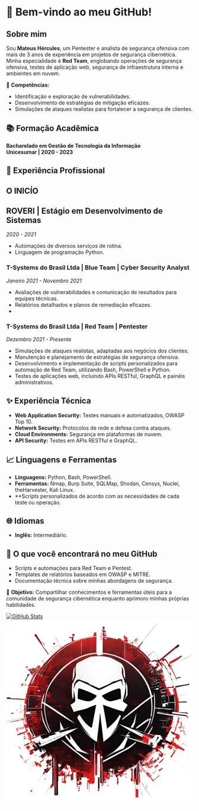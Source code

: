 # 👋 Bem-vindo ao meu GitHub!

## Sobre mim
Sou **Mateus Hércules**, um Pentester e analista de segurança ofensiva com mais de 3 anos de experiência em projetos de segurança cibernética. Minha especialidade é **Red Team**, englobando operações de segurança ofensiva, testes de aplicação web, segurança de infraestrutura interna e ambientes em nuvem.

📌 **Competências:**
- Identificação e exploração de vulnerabilidades.
- Desenvolvimento de estratégias de mitigação eficazes.
- Simulações de ataques realistas para fortalecer a segurança de clientes.


## 📚 Formação Acadêmica
**Bacharelado em Gestão de Tecnologia da Informação**  
**Unicesumar | 2020 - 2023**


## 💼 Experiência Profissional
## O INICÍO 

## **ROVERI | Estágio em Desenvolvimento de Sistemas**
*2020 - 2021*
- Automações de diversos serviços de rotina.
- Linguagem de programação Python.
  
### **T-Systems do Brasil Ltda | Blue Team | Cyber Security Analyst**  
*Janeiro 2021 - Novembro 2021*
- Avaliações de vulnerabilidades e comunicação de resultados para equipes técnicas.
- Relatórios detalhados e planos de remediação eficazes.
- 
### **T-Systems do Brasil Ltda | Red Team | Pentester**  
*Dezembro 2021 - Presente*
- Simulações de ataques realistas, adaptadas aos negócios dos clientes.
- Manutenção e planejamento de estratégias de segurança ofensiva.
- Desenvolvimento e implementação de scripts personalizados para automação de Red Team, utilizando Bash, PowerShell e Python.
- Testes de aplicações web, incluindo APIs RESTful, GraphQL e painéis administrativos.


## ✨ Experiência Técnica
- **Web Application Security:** Testes manuais e automatizados, OWASP Top 10.
- **Network Security:** Protocolos de rede e defesa contra ataques.
- **Cloud Environments:** Segurança em plataformas de nuvem.
- **API Security:** Testes em APIs RESTful e GraphQL.


## 📈 Linguagens e Ferramentas
- **Linguagens:** Python, Bash, PowerShell.
- **Ferramentas:** Nmap, Burp Suite, SQLMap, Shodan, Censys, Nuclei, theHarvester, Kali Linux.
- **Scripts personalizados de acordo com as necessidades de cada teste ou operação.


## 🌐 Idiomas
- **Inglês:** Intermediário.


## 🚀 O que você encontrará no meu GitHub
- Scripts e automações para Red Team e Pentest.
- Templates de relatórios baseados em OWASP e MITRE.
- Documentação técnica sobre minhas abordagens de segurança.


🎯 **Objetivo:** Compartilhar conhecimentos e ferramentas úteis para a comunidade de segurança cibernética enquanto aprimoro minhas próprias habilidades.

[![GitHub Stats](https://github-readme-stats.vercel.app/api?username=Mxsec&show_icons=true&theme=dark)](https://github.com/Mxsec)
![Minha Logo](https://github.com/Mxsec/Mxsec/blob/main/MXsec.png)


